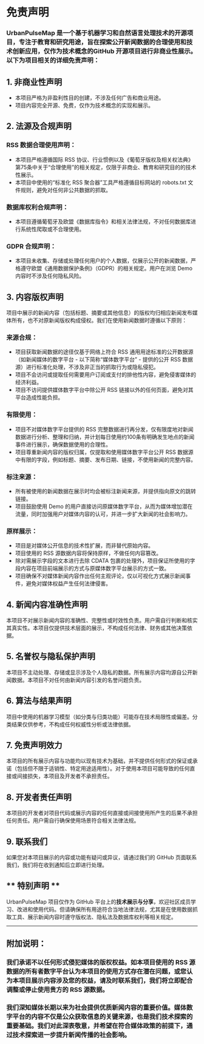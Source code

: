 # 免责声明

 ### UrbanPulseMap 是一个基于机器学习和自然语言处理技术的开源项目，专注于教育和研究用途，旨在探索公开新闻数据的合理使用和技术创新应用，仅作为技术概念的**GitHub 开源项目**进行非商业性展示。以下为项目相关的详细免责声明：

## 1. 非商业性声明 
 - 本项目严格为非盈利性目的创建，不涉及任何广告和商业用途。
 - 项目内容完全开源、免费，仅作为技术概念的实现和展示。

## 2. 法源及合规声明  
 ### RSS 数据合理使用声明：
  - 本项目严格遵循国际 RSS 协议、行业惯例以及《葡萄牙版权及相关权法典》第75条中关于“合理使用”的相关规定，仅限于非商业、教育和研究目的的技术性展示。
  - 本项目中使用的“标准化 RSS 聚合器”工具严格遵循目标网站的 robots.txt 文件规则，避免对任何非公共数据的抓取。
 ### 数据库权利合规声明：
  - 本项目遵循葡萄牙及欧盟《数据库指令》和相关法律法规，不对任何数据库进行系统性爬取或不合理使用。
 ### GDPR 合规声明：
  - 本项目未收集、存储或处理任何用户的个人数据，仅展示公开的新闻数据，严格遵守欧盟《通用数据保护条例》（GDPR）的相关规定。用户在浏览 Demo 内容时不涉及任何隐私风险。

## 3. 内容版权声明  
   项目中展示的新闻内容（包括标题、摘要或其他信息）的版权均归相应新闻发布媒体所有，也不对原新闻版权构成侵权。我们在使用新闻数据时遵循以下原则：
 ### 来源合规：
  - 项目获取新闻数据的途径仅基于网络上符合 RSS 通用用途标准的公开数据源（如新闻媒体的数字平台 - 以下简称“媒体数字平台” - 提供的公开 RSS 数据源）进行标准化处理，不涉及非正当的抓取行为或隐私侵犯。
  - 项目不会访问或提取任何需要用户订阅或支付的排他性内容，避免侵害媒体的经济利益。
  - 项目不访问提供媒体数字平台中除公开 RSS 链接以外的任何页面，避免对其平台造成性能负担。
 ### 有限使用：
  - 项目不对媒体数字平台提供的 RSS 完整数据进行再分发，仅有限度地对新闻数据进行分析、整理和归纳，并计划每日使用约100条有明确发生地点的新闻事件进行展示，确保数据使用的合理性。
  - 项目尊重新闻内容的版权归属，仅提取和使用媒体数字平台公开 RSS 数据源中有限的字段，例如标题、摘要、发布日期、链接，不使用新闻的完整内容。
 ### 标注来源：
  - 所有被使用的新闻数据在展示时均会被标注新闻来源，并提供指向原文的跳转链接。
  - 项目鼓励使用 Demo 的用户直接访问原媒体数字平台，从而为媒体增加潜在流量，同时加强用户对媒体内容的认可，并进一步扩大新闻的社会影响力。
 ### 原样展示：
  - 项目是对媒体公开信息的技术性扩展，而非替代原始内容。
  - 项目使用的 RSS 源数据内容将保持原样，不做任何内容篡改。
  - 除对需展示字段的文本进行去除 CDATA 包裹的处理外，项目保证所使用的字段内容在项目前端展示的方式与原媒体数字平台展示的方式一致。
  - 项目确保不对媒体新闻内容作出任何主观评论，仅以可视化方式展示新闻事件，避免对媒体权益产生任何法律侵害。

## 4. 新闻内容准确性声明  
 本项目不对展示新闻内容的准确性、完整性或时效性负责。用户需自行判断和核实其真实性。本项目仅提供技术层面的展示，不构成任何法律、财务或其他决策依据。

## 5. 名誉权与隐私保护声明  
 本项目不主动处理、存储或显示涉及个人隐私的数据。所有展示内容均源自公开新闻数据。本项目不对任何由新闻内容引发的名誉问题负责。

## 6. 算法与结果声明 
 项目中使用的机器学习模型（如分类与归类功能）可能存在技术局限性或偏差。分类结果仅供参考，不构成任何权威性分析或法律依据。

## 7. 免责声明效力 
 本项目的所有展示内容与功能均以现有技术为基础，并不提供任何形式的保证或承诺（包括但不限于适销性、特定用途适用性）。对于使用本项目可能导致的任何直接或间接损失，本项目及开发者不承担责任。

## 8. 开发者责任声明
 本项目的开发者对项目代码或展示内容的任何直接或间接使用所产生的后果不承担任何责任。用户需自行确保使用场景符合相关法律法规。

## 9. 联系我们 
 如果您对本项目展示的内容或功能有疑问或异议，请通过我们的 GitHub 页面联系我们，我们将在收到通知后立即进行处理。

## ** 特别声明 ** 
UrbanPulseMap 项目仅作为 GitHub 平台上的**技术展示与分享**，欢迎社区成员学习、改进和使用代码。但请确保所有用途符合当地法律法规，尤其是在使用数据抓取工具、展示新闻内容时遵守版权法、隐私法及数据库权利等相关规定。

---

## 附加说明：
### 我们承诺不以任何形式侵犯媒体的版权权益。如本项目使用的 RSS 源数据的所有者数字平台认为本项目的使用方式存在潜在问题，或您认为本项目展示内容涉及您的权益，请及时联系我们，我们将立即配合调整或停止使用贵方的 RSS 源数据。

### 我们深知媒体长期以来为社会提供优质新闻内容的重要价值。媒体数字平台的内容不仅是公众获取信息的关键来源，也是我们技术探索的重要基础。我们对此深表敬意，并希望在符合媒体政策的前提下，通过技术探索进一步提升新闻传播的社会影响。
